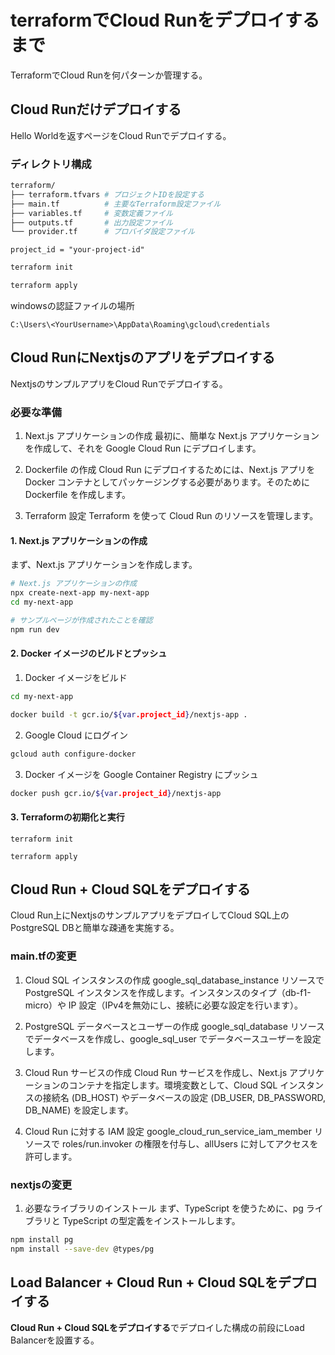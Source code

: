 # terraformでCloud Runをデプロイするまで
TerraformでCloud Runを何パターンか管理する。

## Cloud Runだけデプロイする
Hello Worldを返すページをCloud Runでデプロイする。

### ディレクトリ構成
```bash
terraform/
├── terraform.tfvars # プロジェクトIDを設定する
├── main.tf          # 主要なTerraform設定ファイル
├── variables.tf     # 変数定義ファイル
├── outputs.tf       # 出力設定ファイル
└── provider.tf      # プロバイダ設定ファイル

```

```hcl
project_id = "your-project-id"

```

```bash
terraform init

terraform apply
```

windowsの認証ファイルの場所
```
C:\Users\<YourUsername>\AppData\Roaming\gcloud\credentials
```

## Cloud RunにNextjsのアプリをデプロイする
NextjsのサンプルアプリをCloud Runでデプロイする。

### 必要な準備
1. Next.js アプリケーションの作成
最初に、簡単な Next.js アプリケーションを作成して、それを Google Cloud Run にデプロイします。

2. Dockerfile の作成
Cloud Run にデプロイするためには、Next.js アプリを Docker コンテナとしてパッケージングする必要があります。そのために Dockerfile を作成します。

3. Terraform 設定
Terraform を使って Cloud Run のリソースを管理します。

#### 1. Next.js アプリケーションの作成
まず、Next.js アプリケーションを作成します。

```bash
# Next.js アプリケーションの作成
npx create-next-app my-next-app
cd my-next-app

# サンプルページが作成されたことを確認
npm run dev
```

#### 2. Docker イメージのビルドとプッシュ
1. Docker イメージをビルド
```bash
cd my-next-app

docker build -t gcr.io/${var.project_id}/nextjs-app .
```

2. Google Cloud にログイン
```bash
gcloud auth configure-docker
```

3. Docker イメージを Google Container Registry にプッシュ
```bash
docker push gcr.io/${var.project_id}/nextjs-app
```

#### 3. Terraformの初期化と実行

```
terraform init

terraform apply
```

## Cloud Run + Cloud SQLをデプロイする
Cloud Run上にNextjsのサンプルアプリをデプロイしてCloud SQL上のPostgreSQL DBと簡単な疎通を実施する。

### main.tfの変更

1. Cloud SQL インスタンスの作成
google_sql_database_instance リソースで PostgreSQL インスタンスを作成します。インスタンスのタイプ（db-f1-micro）や IP 設定（IPv4を無効にし、接続に必要な設定を行います）。

2. PostgreSQL データベースとユーザーの作成
google_sql_database リソースでデータベースを作成し、google_sql_user でデータベースユーザーを設定します。

3. Cloud Run サービスの作成
Cloud Run サービスを作成し、Next.js アプリケーションのコンテナを指定します。環境変数として、Cloud SQL インスタンスの接続名 (DB_HOST) やデータベースの設定 (DB_USER, DB_PASSWORD, DB_NAME) を設定します。

4. Cloud Run に対する IAM 設定
google_cloud_run_service_iam_member リソースで roles/run.invoker の権限を付与し、allUsers に対してアクセスを許可します。

### nextjsの変更

1. 必要なライブラリのインストール
まず、TypeScript を使うために、pg ライブラリと TypeScript の型定義をインストールします。

```bash
npm install pg
npm install --save-dev @types/pg
```

## Load Balancer + Cloud Run + Cloud SQLをデプロイする
**Cloud Run + Cloud SQLをデプロイする**でデプロイした構成の前段にLoad Balancerを設置する。